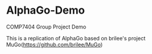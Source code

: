 # AlphaGo-Demo
COMP7404 Group Project Demo

This is a replication of AlphaGo based on brilee's project MuGo(https://github.com/brilee/MuGo)
